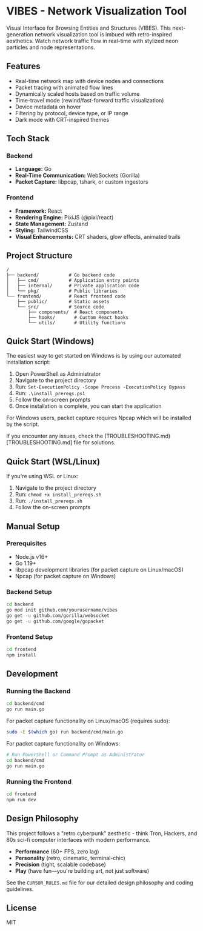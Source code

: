 # VIBES - Network Visualization Tool

Visual Interface for Browsing Entities and Structures (VIBES). This next-generation network visualization tool is imbued with retro-inspired aesthetics. Watch network traffic flow in real-time with stylized neon particles and node representations.

## Features

- Real-time network map with device nodes and connections
- Packet tracing with animated flow lines
- Dynamically scaled hosts based on traffic volume
- Time-travel mode (rewind/fast-forward traffic visualization)
- Device metadata on hover
- Filtering by protocol, device type, or IP range
- Dark mode with CRT-inspired themes

## Tech Stack

### Backend
- **Language:** Go
- **Real-Time Communication:** WebSockets (Gorilla)
- **Packet Capture:** libpcap, tshark, or custom ingestors

### Frontend
- **Framework:** React
- **Rendering Engine:** PixiJS (@pixi/react)
- **State Management:** Zustand
- **Styling:** TailwindCSS
- **Visual Enhancements:** CRT shaders, glow effects, animated trails

## Project Structure

```
/
├── backend/           # Go backend code
│   ├── cmd/           # Application entry points
│   ├── internal/      # Private application code
│   └── pkg/           # Public libraries
└── frontend/          # React frontend code
    ├── public/        # Static assets
    └── src/           # Source code
        ├── components/  # React components
        ├── hooks/       # Custom React hooks
        └── utils/       # Utility functions
```

## Quick Start (Windows)

The easiest way to get started on Windows is by using our automated installation script:

1. Open PowerShell as Administrator
2. Navigate to the project directory
3. Run: `Set-ExecutionPolicy -Scope Process -ExecutionPolicy Bypass`
4. Run: `.\install_prereqs.ps1`
5. Follow the on-screen prompts
6. Once installation is complete, you can start the application

For Windows users, packet capture requires Npcap which will be installed by the script.

If you encounter any issues, check the (TROUBLESHOOTING.md)[TROUBLESHOOTING.md] file for solutions.

## Quick Start (WSL/Linux)

If you're using WSL or Linux:

1. Navigate to the project directory
2. Run: `chmod +x install_prereqs.sh`
3. Run: `./install_prereqs.sh`
4. Follow the on-screen prompts

## Manual Setup

### Prerequisites
- Node.js v16+
- Go 1.19+
- libpcap development libraries (for packet capture on Linux/macOS)
- Npcap (for packet capture on Windows)

### Backend Setup
```bash
cd backend
go mod init github.com/yourusername/vibes
go get -u github.com/gorilla/websocket
go get -u github.com/google/gopacket
```

### Frontend Setup
```bash
cd frontend
npm install
```

## Development

### Running the Backend
```bash
cd backend/cmd
go run main.go
```

For packet capture functionality on Linux/macOS (requires sudo):
```bash
sudo -E $(which go) run backend/cmd/main.go
```

For packet capture functionality on Windows:
```bash
# Run PowerShell or Command Prompt as Administrator
cd backend/cmd
go run main.go
```

### Running the Frontend
```bash
cd frontend
npm run dev
```

## Design Philosophy

This project follows a "retro cyberpunk" aesthetic - think Tron, Hackers, and 80s sci-fi computer interfaces with modern performance.

- **Performance** (60+ FPS, zero lag)
- **Personality** (retro, cinematic, terminal-chic)
- **Precision** (tight, scalable codebase)
- **Play** (have fun—you're building art, not just software)

See the `CURSOR_RULES.md` file for our detailed design philosophy and coding guidelines.

## License

MIT 